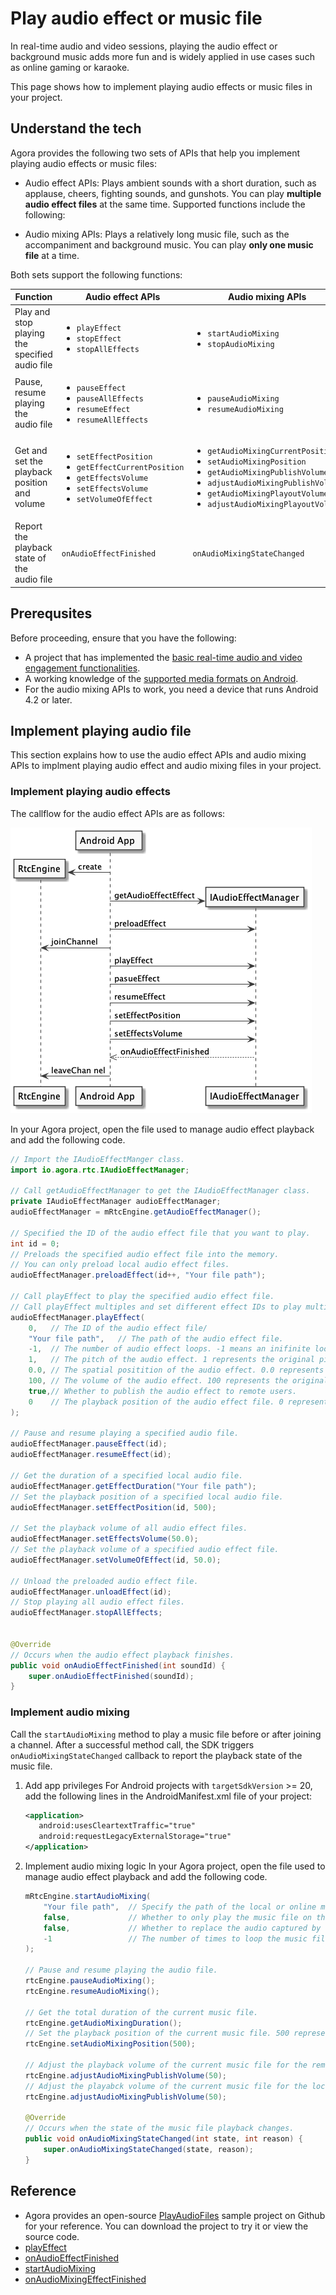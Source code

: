 # Play audio effect or music file

In real-time audio and video sessions, playing the audio effect or background music adds more fun and is widely applied in use cases such as online gaming or karaoke. 

This page shows how to implement playing audio effects or music files in your project.

## Understand the tech

Agora provides the following two sets of APIs that help you implement playing audio effects or music files:

- Audio effect APIs: Plays ambient sounds with a short duration, such as applause, cheers, fighting sounds, and gunshots. You can play **multiple audio effect files** at the same time. Supported functions include the following:

- Audio mixing APIs: Plays a relatively long music file, such as the accompaniment and background music. You can play **only one music file** at a time.

Both sets support the following functions:

| Function | Audio effect APIs | Audio mixing APIs |
| -- | -- | -- |
| Play and stop playing the specified audio file | <ul><li>`playEffect`</li><li>`stopEffect`</li><li>`stopAllEffects`</li></ul> | <ul><li>`startAudioMixing`</li><li>`stopAudioMixing`</li></ul> |
| Pause, resume playing the audio file | <ul><li>`pauseEffect`</li><li>`pauseAllEffects`</li><li>`resumeEffect`</li><li>`resumeAllEffects`</li></ul> |<ul><li>`pauseAudioMixing`</li><li>`resumeAudioMixing`</li></ul> | 
| Get and set the playback position and volume | <ul><li>`setEffectPosition`</li><li>`getEffectCurrentPosition`</li><li>`getEffectsVolume`</li><li>`setEffectsVolume`</li><li>`setVolumeOfEffect`</li></ul> | <ul><li>`getAudioMixingCurrentPosition`</li><li>`setAudioMixingPosition`</li><li>`getAudioMixingPublishVolume`</li><li>`adjustAudioMixingPublishVolume`</li><li>`getAudioMixingPlayoutVolume`</li><li>`adjustAudioMixingPlayoutVolume`</li></ul> |
| Report the playback state of the audio file | `onAudioEffectFinished` | `onAudioMixingStateChanged` |

## Prerequsites

Before proceeding, ensure that you have the following:
- A project that has implemented the [basic real-time audio and video engagement functionalities]().
- A working knowledge of the [supported media formats on Android](https://developer.android.com/guide/topics/media/media-formats).
- For the audio mixing APIs to work, you need a device that runs Android 4.2 or later.

## Implement playing audio file

This section explains how to use the audio effect APIs and audio mixing APIs to implment playing audio effect and audio mixing files in your project.

### Implement playing audio effects

The callflow for the audio effect APIs are as follows:

![](images/audio_effect.png)

In your Agora project, open the file used to manage audio effect playback and add the following code.

```java
// Import the IAudioEffectManger class.
import io.agora.rtc.IAudioEffectManager;

// Call getAudioEffectManager to get the IAudioEffectManager class.
private IAudioEffectManager audioEffectManager;
audioEffectManager = mRtcEngine.getAudioEffectManager();

// Specified the ID of the audio effect file that you want to play.
int id = 0;
// Preloads the specified audio effect file into the memory.
// You can only preload local audio effect files.
audioEffectManager.preloadEffect(id++, "Your file path");

// Call playEffect to play the specified audio effect file.
// Call playEffect multiples and set different effect IDs to play multiple audio effect files at the same time.
audioEffectManager.playEffect(
    0,   // The ID of the audio effect file/
    "Your file path",   // The path of the audio effect file.
    -1,  // The number of audio effect loops. -1 means an inifinite loops.
    1,   // The pitch of the audio effect. 1 represents the original pitch.
    0.0, // The spatial positition of the audio effect. 0.0 represents that the audio effect plays in the front
    100, // The volume of the audio effect. 100 represents the original volume
    true,// Whether to publish the audio effect to remote users.
    0    // The playback position of the audio effect file. 0 represents that the playback starts ar the 0 ms of the audio effect file.
);

// Pause and resume playing a specified audio file.
audioEffectManager.pauseEffect(id);
audioEffectManager.resumeEffect(id);

// Get the duration of a specified local audio file.
audioEffectManager.getEffectDuration("Your file path");
// Set the playback position of a specified local audio file.
audioEffectManager.setEffectPosition(id, 500);

// Set the playback volume of all audio effect files.
audioEffectManager.setEffectsVolume(50.0);
// Set the playback volume of a specified audio effect file.
audioEffectManager.setVolumeOfEffect(id, 50.0);

// Unload the preloaded audio effect file.
audioEffectManager.unloadEffect(id);
// Stop playing all audio effect files.
audioEffectManager.stopAllEffects;


@Override
// Occurs when the audio effect playback finishes.
public void onAudioEffectFinished(int soundId) {
    super.onAudioEffectFinished(soundId);
}
```

### Implement audio mixing

Call the `startAudioMixing` method to play a music file before or after joining a channel. After a successful method call, the SDK triggers `onAudioMixingStateChanged` callback to report the playback state of the music file.

1. Add app privileges
For Android projects with `targetSdkVersion` >= 20, add the following lines in the AndroidManifest.xml file of your project:

    ```xml
    <application>
       android:usesCleartextTraffic="true"
       android:requestLegacyExternalStorage="true"
    </application>
    ```

2. Implement audio mixing logic
In your Agora project, open the file used to manage audio effect playback and add the following code.

    ```java
    mRtcEngine.startAudioMixing(
        "Your file path",  // Specify the path of the local or online music file.
        false,             // Whether to only play the music file on the local client. False represents that both the local user the remote users can hear the music file.
        false,             // Whether to replace the audio captured by the microphone with the music file. False represents that the user can hear both the music and the audio captured by the microphone.
        -1                 // The number of times to loop the music file. -1 means an infinite loop.
    );

    // Pause and resume playing the audio file.
    rtcEngine.pauseAudioMixing();
    rtcEngine.resumeAudioMixing();

    // Get the total duration of the current music file.
    rtcEngine.getAudioMixingDuration();
    // Set the playback position of the current music file. 500 represents that the playback starts at the 500 ms of the music file.
    rtcEngine.setAudioMixingPosition(500);

    // Adjust the playback volume of the current music file for the remote user.
    rtcEngine.adjustAudioMixingPublishVolume(50);
    // Adjust the playabck volume of the current music file for the local user.
    rtcEngine.adjustAudioMixingPublishVolume(50);

    @Override
    // Occurs when the state of the music file playback changes.
    public void onAudioMixingStateChanged(int state, int reason) {
        super.onAudioMixingStateChanged(state, reason);
    }
    ```

## Reference

- Agora provides an open-source [PlayAudioFiles](https://github.com/AgoraIO/API-Examples/blob/master/Android/APIExample/app/src/main/java/io/agora/api/example/examples/advanced/PlayAudioFiles.java) sample project on Github for your reference. You can download the project to try it or view the source code.
- [playEffect]()
- [onAudioEffectFinished]()
- [startAudioMixing]()
- [onAudioMixingEffectFinished]()